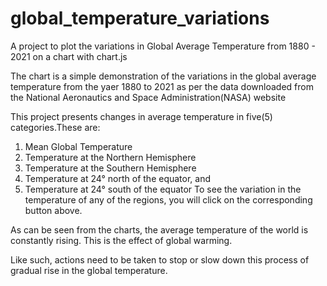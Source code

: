 # global_temperature_variations
A project to plot the variations in Global Average Temperature from 1880 - 2021 on a chart with chart.js

The chart is a simple demonstration of the variations in the global average temperature from the yaer 1880 to 2021 as per the data downloaded from the National Aeronautics and Space Administration(NASA) website

This project presents changes in average temperature in five(5) categories.These are:

1. Mean Global Temperature
2. Temperature at the Northern Hemisphere
3. Temperature at the Southern Hemisphere
4. Temperature at 24° north of the equator, and
5. Temperature at 24° south of the equator
To see the variation in the temperature of any of the regions, you will click on the corresponding button above.

As can be seen from the charts, the average temperature of the world is constantly rising. This is the effect of global warming.

Like such, actions need to be taken to stop or slow down this process of gradual rise in the global temperature.
